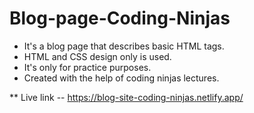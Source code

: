# Blog-page-Coding-Ninjas

<ul>
  <li> It's a blog page that describes basic HTML tags.</li>
  <li> HTML and CSS design only is used. </li>
  <li>It's only for practice purposes.</li>
  <li>Created with the help of coding ninjas lectures.</li>  
</ul>

\*\* Live link -- https://blog-site-coding-ninjas.netlify.app/
